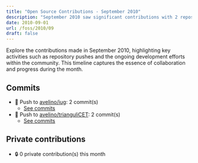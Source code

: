 ```yaml
---
title: "Open Source Contributions - September 2010"
description: "September 2010 saw significant contributions with 2 repositories pushed, showcasing impactful development in the open-source community."
date: 2010-09-01
url: /foss/2010/09
draft: false
---
```


Explore the contributions made in September 2010, highlighting key activities such as repository pushes and the ongoing development efforts within the community. This timeline captures the essence of collaboration and progress during the month.

## Commits

- 🔨 Push to [avelino/iug](https://github.com/avelino/iug): 2 commit(s)
  - [See commits](https://github.com/avelino/iug/commits?author=avelino&since=2010-09-01T00:00:00Z&until=2010-09-30T23:59:59Z)
- 🔨 Push to [avelino/trianguliCET](https://github.com/avelino/trianguliCET): 2 commit(s)
  - [See commits](https://github.com/avelino/trianguliCET/commits?author=avelino&since=2010-09-01T00:00:00Z&until=2010-09-30T23:59:59Z)

## Private contributions

- 🔒 0 private contribution(s) this month

